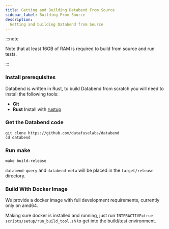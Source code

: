 ```yaml
---
title: Getting and Building Databend From Source
sidebar_label: Building From Source
description:
  Getting and building Databend from Source
---
```


:::note

Note that at least 16GB of RAM is required to build from source and run tests.

:::

### Install prerequisites

Databend is written in Rust, to build Databend from scratch you will need to install the following tools:
* **Git**
* **Rust** Install with [rustup](https://rustup.rs/)

### Get the Databend code

```shell
git clone https://github.com/datafuselabs/databend
cd databend
```
### Run make

```shell
make build-release
```

`databend-query` and `databend-meta` will be placed in the `target/release` directory.


### Build With Docker Image

We provide a docker image with full development requirements, currently only on amd64.

Making sure docker is installed and running, just run `INTERACTIVE=true scripts/setup/run_build_tool.sh` to get into the build/test environment.
